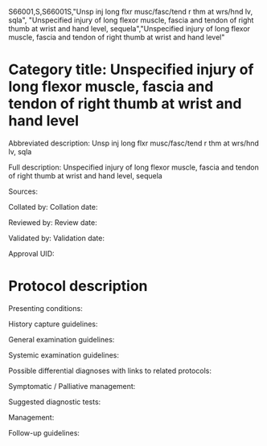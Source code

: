 S66001,S,S66001S,"Unsp inj long flxr musc/fasc/tend r thm at wrs/hnd lv, sqla", "Unspecified injury of long flexor muscle, fascia and tendon of right thumb at wrist and hand level, sequela","Unspecified injury of long flexor muscle, fascia and tendon of right thumb at wrist and hand level"
# Category title: Unspecified injury of long flexor muscle, fascia and tendon of right thumb at wrist and hand level

Abbreviated description: Unsp inj long flxr musc/fasc/tend r thm at wrs/hnd lv, sqla

Full description: Unspecified injury of long flexor muscle, fascia and tendon of right thumb at wrist and hand level, sequela

Sources:

Collated by:
Collation date:

Reviewed by:
Review date:

Validated by:
Validation date:

Approval UID:

# Protocol description

Presenting conditions:

History capture guidelines:

General examination guidelines:

Systemic examination guidelines:

Possible differential diagnoses with links to related protocols:

Symptomatic / Palliative management:

Suggested diagnostic tests:

Management:

Follow-up guidelines:

